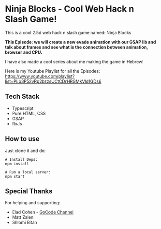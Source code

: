 # Ninja Blocks - Cool Web Hack n Slash Game!
This is a cool 2.5d web hack n slash game named: Ninja Blocks

**This Episode: we will create a new evade animation with our GSAP lib and talk about frames and see what is the connection between animation, browser and CPU.**

I have also made a cool series about me making the game in Hebrew! 

Here is my Youtube Playlist for all the Episodes: https://www.youtube.com/playlist?list=PLb3P52vRp2bzzsUCtCDrHRGMkVld1GDs6

## Tech Stack

- Typescript
- Pure HTML, CSS
- GSAP
- RxJs

## How to use

Just clone it and do:
```
# Install Deps:
npm install

# Run a local server:
npm start
```

## Special Thanks
For helping and supporting:

- Elad Cohen - [GoCode Channel](https://www.youtube.com/channel/UCIld0affiSkmp-KkEit3S_w/featured)
- Matt Zalen
- Shlomi Bitan
